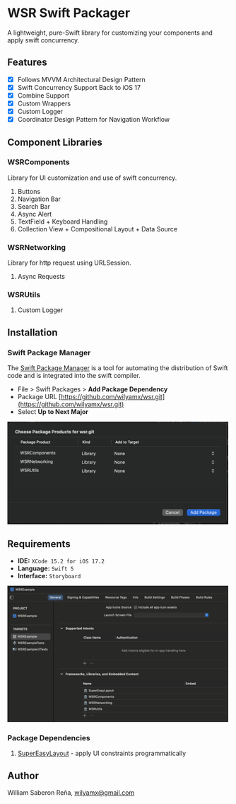 # WSR Swift Packager

A lightweight, pure-Swift library for customizing your components and apply swift concurrency.

## Features

- [x] Follows MVVM Architectural Design Pattern
- [x] Swift Concurrency Support Back to iOS 17
- [x] Combine Support
- [x] Custom Wrappers
- [x] Custom Logger
- [x] Coordinator Design Pattern for Navigation Workflow

## Component Libraries

### WSRComponents

Library for UI customization and use of swift concurrency.

1. Buttons
1. Navigation Bar
1. Search Bar
1. Async Alert
1. TextField + Keyboard Handling
1. Collection View + Compositional Layout + Data Source

### WSRNetworking

Library for http request using URLSession.

1. Async Requests

### WSRUtils

1. Custom Logger

## Installation

### Swift Package Manager

The [Swift Package Manager](https://swift.org/package-manager/) is a tool for automating the distribution of Swift code and is integrated into the swift compiler.

* File > Swift Packages > **Add Package Dependency**
* Package URL [https://github.com/wilyamx/wsr.git](https://github.com/wilyamx/wsr.git)
* Select **Up to Next Major**

<img src="Images/package-products.png" alt="package-products" width="500">

## Requirements

- **IDE:** `XCode 15.2 for iOS 17.2`
- **Language:** `Swift 5`
- **Interface:** `Storyboard`

<img src="Images/embed-libraries.png" alt="embed-libraries" width="500">

### Package Dependencies

1. [SuperEasyLayout](https://github.com/doil6317/SuperEasyLayout) - apply UI constraints programmatically

## Author

William Saberon Reña, [wilyamx@gmail.com](wilyamx@gmail.com)
